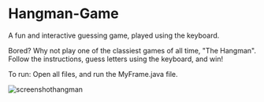 # Hangman-Game
A fun and interactive guessing game, played using the keyboard.

Bored? Why not play one of the classiest games of all time, "The Hangman". Follow the instructions, guess letters using the keyboard, and win!

To run: Open all files, and run the MyFrame.java file.


![screenshothangman](https://cloud.githubusercontent.com/assets/21358133/18255801/1ede4834-7362-11e6-8794-b76c62cb63c6.JPG)
